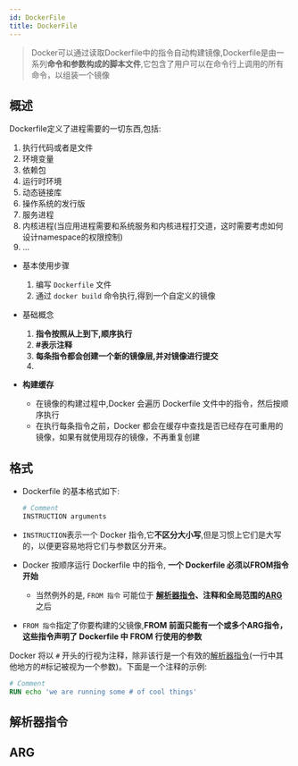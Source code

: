 ```yaml
---
id: DockerFile
title: DockerFile
---
```


> Docker可以通过读取Dockerfile中的指令自动构建镜像,Dockerfile是由一系列**命令和参数构成的脚本文件**,它包含了用户可以在命令行上调用的所有命令，以组装一个镜像

## 概述

Dockerfile定义了进程需要的一切东西,包括:

1. 执行代码或者是文件
2. 环境变量
3. 依赖包
4. 运行时环境
5. 动态链接库
6. 操作系统的发行版
7. 服务进程
8. 内核进程(当应用进程需要和系统服务和内核进程打交道，这时需要考虑如何设计namespace的权限控制)
9. …

- 基本使用步骤
  1. 编写 `Dockerfile` 文件
  2. 通过 `docker build` 命令执行,得到一个自定义的镜像

- 基础概念
  1. **指令按照从上到下,顺序执行**
  2. **#表示注释**
  3. **每条指令都会创建一个新的镜像层,并对镜像进行提交**
  4. 

- **构建缓存**
  - 在镜像的构建过程中,Docker 会遍历 Dockerfile 文件中的指令，然后按顺序执行
  - 在执行每条指令之前，Docker 都会在缓存中查找是否已经存在可重用的镜像，如果有就使用现存的镜像，不再重复创建

## 格式

- Dockerfile 的基本格式如下:

  ```dockerfile
  # Comment
  INSTRUCTION arguments
  ```

- `INSTRUCTION`表示一个 Docker 指令,它**不区分大小写**,但是习惯上它们是大写的，以便更容易地将它们与参数区分开来。

- Docker 按顺序运行 Dockerfile 中的指令, **一个 Dockerfile 必须以FROM指令开始**
  - 当然例外的是, `FROM 指令` 可能位于 **[解析器指令](DockerFile#解析器指令)、注释和全局范围的[ARG](DockerFile#arg)** 之后
- `FROM 指令`指定了你要构建的父镜像,**FROM 前面只能有一个或多个ARG指令，这些指令声明了 Dockerfile 中 FROM 行使用的参数**

Docker 将以 `#` 开头的行视为注释，除非该行是一个有效的[解析器指令](DockerFile#解析器指令)(一行中其他地方的#标记被视为一个参数)。下面是一个注释的示例:

```dockerfile
# Comment
RUN echo 'we are running some # of cool things'
```

## 解析器指令

## ARG
